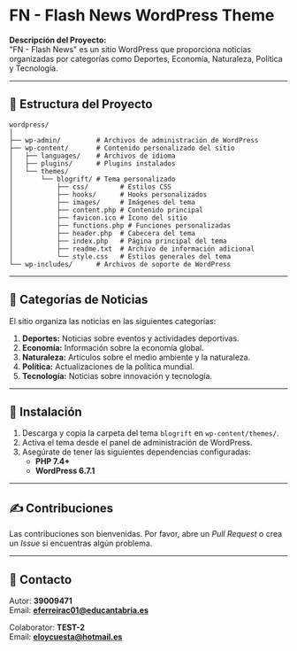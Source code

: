# FN - Flash News WordPress Theme

**Descripción del Proyecto:**  
"FN - Flash News" es un sitio WordPress que proporciona noticias organizadas por categorías como Deportes, Economía, Naturaleza, Política y Tecnología.

---

## 📂 Estructura del Proyecto
```
wordpress/
│
├── wp-admin/         # Archivos de administración de WordPress
├── wp-content/       # Contenido personalizado del sitio
│   ├── languages/    # Archivos de idioma
│   ├── plugins/      # Plugins instalados
│   └── themes/
│       └── blogrift/ # Tema personalizado
│           ├── css/        # Estilos CSS
│           ├── hooks/      # Hooks personalizados
│           ├── images/     # Imágenes del tema
│           ├── content.php # Contenido principal
│           ├── favicon.ico # Ícono del sitio
│           ├── functions.php # Funciones personalizadas
│           ├── header.php  # Cabecera del tema
│           ├── index.php   # Página principal del tema
│           ├── readme.txt  # Archivo de información adicional
│           └── style.css   # Estilos generales del tema
└── wp-includes/      # Archivos de soporte de WordPress
```

---

## 📰 Categorías de Noticias
El sitio organiza las noticias en las siguientes categorías:
1. **Deportes:** Noticias sobre eventos y actividades deportivas.
2. **Economía:** Información sobre la economía global.
3. **Naturaleza:** Artículos sobre el medio ambiente y la naturaleza.
4. **Política:** Actualizaciones de la política mundial.
5. **Tecnología:** Noticias sobre innovación y tecnología.

---

## 🚀 Instalación
1. Descarga y copia la carpeta del tema `blogrift` en `wp-content/themes/`.
2. Activa el tema desde el panel de administración de WordPress.
3. Asegúrate de tener las siguientes dependencias configuradas:
   - **PHP 7.4+**
   - **WordPress 6.7.1**

---

## ✍️ Contribuciones
Las contribuciones son bienvenidas. Por favor, abre un *Pull Request* o crea un *Issue* si encuentras algún problema.

---

## 📧 Contacto
Autor: **39009471**  
Email: **eferreirac01@educantabria.es**  

Colaborator: **TEST-2**  
Email: **eloycuesta@hotmail.es**  
